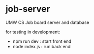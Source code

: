 # job-server
UMW CS Job board server and database

for testing in development: 
- npm run dev : start front end
- node index.js : run back end